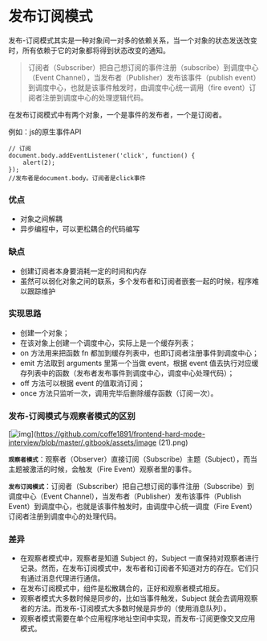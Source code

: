 # 发布订阅模式

发布-订阅模式其实是一种对象间一对多的依赖关系，当一个对象的状态发送改变时，所有依赖于它的对象都将得到状态改变的通知。

>订阅者（Subscriber）把自己想订阅的事件注册（subscribe）到调度中心（Event Channel），当发布者（Publisher）发布该事件（publish event）到调度中心，也就是该事件触发时，由调度中心统一调用（fire event）订阅者注册到调度中心的处理逻辑代码。

在发布订阅模式中有两个对象，一个是事件的发布者，一个是订阅者。

例如：js的原生事件API

```
// 订阅
document.body.addEventListener('click', function() {
	alert(2);
});
//发布者是document.body。订阅者是click事件
```

### 优点

- 对象之间解耦
- 异步编程中，可以更松耦合的代码编写

### 缺点

- 创建订阅者本身要消耗一定的时间和内存
- 虽然可以弱化对象之间的联系，多个发布者和订阅者嵌套一起的时候，程序难以跟踪维护

### 实现思路

- 创建一个对象；
- 在该对象上创建一个调度中心，实际上是一个缓存列表；
- on 方法用来把函数 fn 都加到缓存列表中，也即订阅者注册事件到调度中心；
- emit 方法取到 arguments 里第一个当做 event，根据 event 值去执行对应缓存列表中的函数（发布者发布事件到调度中心，调度中心处理代码）；
- off 方法可以根据 event 的值取消订阅；
- once 方法只监听一次，调用完毕后删除缓存函数（订阅一次）。

 ### 发布-订阅模式与观察者模式的区别

[![img](https://github.com/coffe1891/frontend-hard-mode-interview/raw/master/.gitbook/assets/image%20%2821%29.png)](https://github.com/coffe1891/frontend-hard-mode-interview/blob/master/.gitbook/assets/image (21).png)

**`观察者模式`**：观察者（Observer）直接订阅（Subscribe）主题（Subject），而当主题被激活的时候，会触发（Fire Event）观察者里的事件。

**`发布订阅模式`**：订阅者（Subscriber）把自己想订阅的事件注册（Subscribe）到调度中心（Event Channel），当发布者（Publisher）发布该事件（Publish Event）到调度中心，也就是该事件触发时，由调度中心统一调度（Fire Event）订阅者注册到调度中心的处理代码。

### **差异**

- 在观察者模式中，观察者是知道 Subject 的，Subject 一直保持对观察者进行记录。然而，在发布订阅模式中，发布者和订阅者不知道对方的存在。它们只有通过消息代理进行通信。
- 在发布订阅模式中，组件是松散耦合的，正好和观察者模式相反。
- 观察者模式大多数时候是同步的，比如当事件触发，Subject 就会去调用观察者的方法。而发布-订阅模式大多数时候是异步的（使用消息队列）。
- 观察者模式需要在单个应用程序地址空间中实现，而发布-订阅更像交叉应用模式。